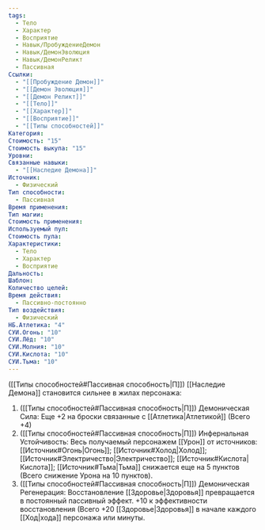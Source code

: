 ```yaml
---
tags:
  - Тело
  - Характер
  - Восприятие
  - Навык/ПробуждениеДемон
  - Навык/ДемонЭволюция
  - Навык/ДемонРеликт
  - Пассивная
Ссылки:
  - "[[Пробуждение Демон]]"
  - "[[Демон Эволюция]]"
  - "[[Демон Реликт]]"
  - "[[Тело]]"
  - "[[Характер]]"
  - "[[Восприятие]]"
  - "[[Типы способностей]]"
Категория: 
Стоимость: "15"
Стоимость выкупа: "15"
Уровни: 
Связанные навыки:
  - "[[Наследие Демона]]"
Источник:
  - Физический
Тип способности:
  - Пассивная
Время применения: 
Тип магии: 
Стоимость применения: 
Используемый пул: 
Стоимость пула: 
Характеристики:
  - Тело
  - Характер
  - Восприятие
Дальность: 
Шаблон: 
Количество целей: 
Время действия:
  - Пассивно-постоянно
Тип воздействия:
  - Физический
НБ.Атлетика: "4"
СУИ.Огонь: "10"
СУИ.Лёд: "10"
СУИ.Молния: "10"
СУИ.Кислота: "10"
СУИ.Тьма: "10"
---
```

([[Типы способностей#Пассивная способность|П]]) [[Наследие Демона]] становится сильнее в жилах персонажа: 

1. ([[Типы способностей#Пассивная способность|П]]) Демоническая Сила: Еще +2 на броски связанные с [[Атлетика|Атлетикой]] (Всего +4)
2. ([[Типы способностей#Пассивная способность|П]]) Инфернальная Устойчивость: Весь получаемый персонажем [[Урон]] от источников: [[Источник#Огонь|Огонь]]; [[Источник#Холод|Холод]]; [[Источник#Электричество|Электричество]]; [[Источник#Кислота|Кислота]]; [[Источник#Тьма|Тьма]] снижается еще на 5 пунктов (Всего снижение Урона на 10 пунктов). 
3. ([[Типы способностей#Пассивная способность|П]]) Демоническая Регенерация: Восстановление [[Здоровье|Здоровья]] превращается в постоянный пассивный эффект. +10 к эффективности восстановления (Всего +20 [[Здоровье|Здоровья]]  в начале каждого [[Ход|хода]] персонажа или минуты.